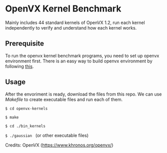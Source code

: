 # OpenVX Kernel Benchmark
Mainly includes 44 standard kernels of OpenVX 1.2, run each kernel independently to verify and understand how each kernel works. 

## Prerequisite
To run the openvx kernel benchmark programs, you need to set up openvx environment first. There is an easy way to build openvx environment by following [this](https://github.com/tazzaoui/build-openvx).

## Usage
After the envoriment is ready, download the files from this repo. We can use *Makefile* to create executable files and run each of them. 

`$ cd openvx-kernels`

`$ make`  

`$ cd ./bin_kernels` 

`$ ./gaussian ` (or other executable files)

Credits: OpenVX (https://www.khronos.org/openvx/)